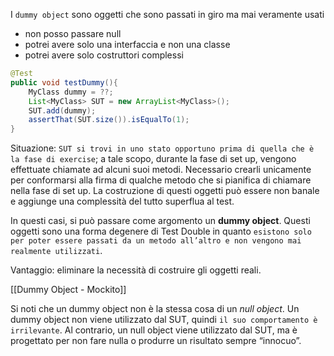 I `dummy object` sono oggetti che sono passati in giro ma mai veramente usati
- non posso passare null
- potrei avere solo una interfaccia e non una classe
- potrei avere solo costruttori complessi

```java
@Test
public void testDummy(){
	MyClass dummy = ??;
	List<MyClass> SUT = new ArrayList<MyClass>();
	SUT.add(dummy);
	assertThat(SUT.size()).isEqualTo(1);
}
```

Situazione: `SUT si trovi in uno stato opportuno prima di quella che è la fase di exercise`; a tale scopo, durante la fase di set up, vengono effettuate chiamate ad alcuni suoi metodi. 
Necessario crearli unicamente per conformarsi alla firma di qualche metodo che si pianifica di chiamare nella fase di set up. La costruzione di questi oggetti può essere non banale e aggiunge una complessità del tutto superflua al test.

In questi casi, si può passare come argomento un **dummy object**. Questi oggetti sono una forma degenere di Test Double in quanto `esistono solo per poter essere passati da un metodo all’altro e non vengono mai realmente utilizzati`.

Vantaggio: eliminare la necessità di costruire gli oggetti reali.

[[Dummy Object - Mockito]]

Si noti che un dummy object non è la stessa cosa di un _null object_. 
Un dummy object non viene utilizzato dal SUT, quindi `il suo comportamento è irrilevante`. Al contrario, un null object viene utilizzato dal SUT, ma è progettato per non fare nulla o produrre un risultato sempre “innocuo”.